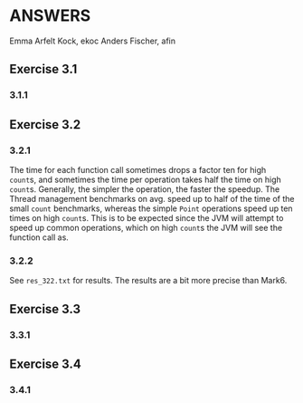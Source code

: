 
ANSWERS
==========

Emma Arfelt Kock, ekoc
Anders Fischer, afin


Exercise 3.1
------------
### 3.1.1


Exercise 3.2
------------

### 3.2.1 
The time for each function call sometimes drops a factor ten for high `count`s, and sometimes the time per operation takes half the time on high `count`s. Generally, the simpler the operation, the faster the speedup. The Thread management benchmarks on avg. speed up to half of the time of the small `count` benchmarks, whereas the simple `Point` operations speed up ten times on high `count`s. 
This is to be expected since the JVM will attempt to speed up common operations, which on high `count`s the JVM will see the function call as.

### 3.2.2
See `res_322.txt` for results.
The results are a bit more precise than Mark6. 

Exercise 3.3
------------

### 3.3.1


Exercise 3.4
------------

### 3.4.1
